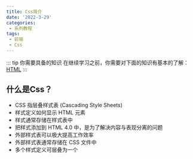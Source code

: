 ```yaml
---
title: Css简介
date: '2022-3-29'
categories:
 - 系列教程
tags:
 - 前端
 - Css
---
```


::: tip 你需要具备的知识
在继续学习之前，你需要对下面的知识有基本的了解：[HTML](/blogs/前端/Html/Html简介)
:::

## 什么是Css？
- CSS 指层叠样式表 (Cascading Style Sheets)
- 样式定义如何显示 HTML 元素
- 样式通常存储在样式表中
- 把样式添加到 HTML 4.0 中，是为了解决内容与表现分离的问题
- 外部样式表可以极大提高工作效率
- 外部样式表通常存储在 CSS 文件中
- 多个样式定义可层叠为一个

